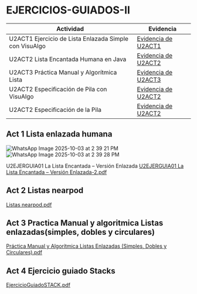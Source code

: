 # EJERCICIOS-GUIADOS-II

| Actividad        | Evidencia  |
| ------------- | -----|
| U2ACT1 Ejercicio de Lista Enlazada Simple con VisuAlgo |[Evidencia de U2ACT1](https://github.com/Susanca0506/GTID141/blob/0644afde7b850f9fe561e3eea91fb2ac90794bfd/Ejercicios%20Guiados/U2ACT1%20Ejercicio%20de%20Lista%20Enlazada%20Simple%20con%20VisuAlgo.pdf) |
| U2ACT2 Lista Encantada Humana en Java | [Evidencia de U2ACT2](https://github.com/Susanca0506/GTID141/blob/0644afde7b850f9fe561e3eea91fb2ac90794bfd/Ejercicios%20Guiados/U2ACT2%20Lista%20Encantada%20Humana%20en%20Java.pdf) |
| U2ACT3 Práctica Manual y Algorítmica Lista | [Evidencia de U2ACT3](https://github.com/Susanca0506/GTID141/blob/c3557ef33f02881cbf711521847b012089cf19ba/Ejercicios%20Guiados/U2ACT3%20Pr%C3%A1ctica%20Manual%20y%20Algor%C3%ADtmica%20Lista.pdf) |
| U2ACT2 Especificación de Pila con VisuAlgo | [Evidencia de U2ACT2](https://github.com/Susanca0506/GTID141/blob/1f12ffbb53701a619bb5764a116a7d84ba0c270b/Ejercicios%20Guiados/U2ACT2%20Ejercicio%20de%20Pila%20con%20VisuAlgo.pdf) |
| U2ACT2 Especificación de la Pila | [Evidencia de U2ACT2](https://github.com/Susanca0506/GTID141/tree/0368a8a268b478f849e95ce5b0a8febefc15162d/Ejercicios%20Guiados/U2ACT2%20Especificaci%C3%B3n%20de%20la%20Pila) |


## Act 1 Lista enlazada humana
![WhatsApp Image 2025-10-03 at 2 39 21 PM](https://github.com/user-attachments/assets/83f5cc1e-65f0-4277-8ae6-5374abae1c53)
![WhatsApp Image 2025-10-03 at 2 39 28 PM](https://github.com/user-attachments/assets/469c84dd-75a1-49a9-89b6-83bc1d18d4da)

U2EJERGUIA01 La Lista Encantada – Versión Enlazada
[U2EJERGUIA01 La Lista Encantada – Versión Enlazada-2.pdf](https://github.com/user-attachments/files/23011239/U2EJERGUIA01.La.Lista.Encantada.Version.Enlazada-2.pdf)


## Act 2 Listas nearpod
[Listas nearpod.pdf](https://github.com/user-attachments/files/23011206/Listas.nearpod.pdf)

## Act 3 Practica Manual y algoritmica Listas enlazadas(simples, dobles y circulares)
[Práctica Manual y Algorítmica Listas Enlazadas (Simples, Dobles y Circulares).pdf](https://github.com/user-attachments/files/23011221/Practica.Manual.y.Algoritmica.Listas.Enlazadas.Simples.Dobles.y.Circulares.pdf)

## Act 4 Ejercicio guiado Stacks
[EjercicioGuiadoSTACK.pdf](https://github.com/user-attachments/files/23011408/EjercicioGuiadoSTACK.pdf)
